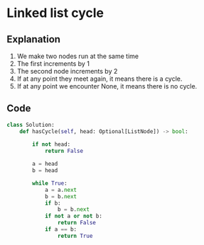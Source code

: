 # Linked list cycle

## Explanation
1. We make two nodes run at the same time
2. The first increments by 1
3. The second node increments by 2
4. If at any point they meet again, it means there is a cycle.
5. If at any point we encounter None, it means there is no cycle.

## Code

```python
class Solution:
    def hasCycle(self, head: Optional[ListNode]) -> bool:
        
        if not head:
            return False

        a = head
        b = head

        while True:
            a = a.next
            b = b.next
            if b:
                b = b.next
            if not a or not b:
                return False
            if a == b:
                return True
```